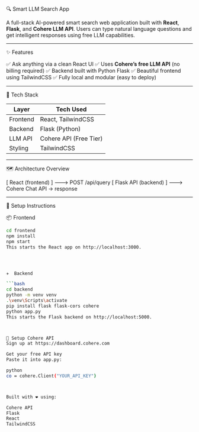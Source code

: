  🔍 Smart LLM Search App

A full-stack AI-powered smart search web application built with **React**, **Flask**, and **Cohere LLM API**. Users can type natural language questions and get intelligent responses using free LLM capabilities.

---

 ✨ Features

 ✅ Ask anything via a clean React UI
 ✅ Uses **Cohere’s free LLM API** (no billing required)
 ✅ Backend built with Python Flask
 ✅ Beautiful frontend using TailwindCSS
 ✅ Fully local and modular (easy to deploy)

---

 🧱 Tech Stack

| Layer       | Tech Used             |
|-------------|------------------------|
| Frontend    | React, TailwindCSS     |
| Backend     | Flask (Python)         |
| LLM API     | Cohere API (Free Tier) |
| Styling     | TailwindCSS            |

---

🗺 Architecture Overview

[ React (frontend) ]   --->   POST /api/query
[ Flask API (backend) ]  --->   Cohere Chat API → response 

---



🚀 Setup Instructions


📦 Frontend

```bash
cd frontend
npm install
npm start
This starts the React app on http://localhost:3000.




✈  Backend

```bash
cd backend
python -m venv venv
.\venv\Scripts\activate
pip install flask flask-cors cohere
python app.py
This starts the Flask backend on http://localhost:5000.



🔑 Setup Cohere API
Sign up at https://dashboard.cohere.com

Get your free API key
Paste it into app.py:

python
co = cohere.Client("YOUR_API_KEY")



Built with ❤️ using:

Cohere API
Flask
React
TailwindCSS